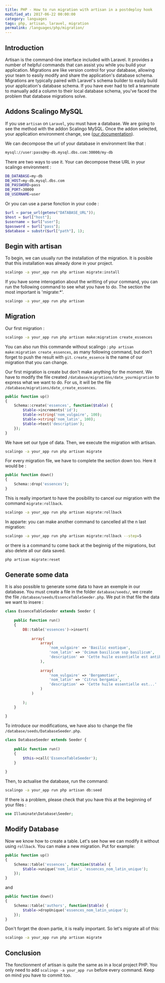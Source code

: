 ```yaml
---
title: PHP - How to run migration with artisan in a postdeploy hook
modified_at: 2017-06-22 00:00:00
category: languages
tags: php, artisan, laravel, migration
permalink: /languages/php/migration/
---
```


## Introduction

Artisan is the command-line interface included with Laravel. It provides a number of helpful commands that can assist you while you build your application.
Migrations are like version control for your database, allowing your team to easily modify and share the application's database schema. Migrations are typically paired with Laravel's schema builder to easily build your application's database schema. If you have ever had to tell a teammate to manually add a column to their local database schema, you've faced the problem that database migrations solve.

## Addons Scalingo MySQL

If you use `artisan` on `Laravel`, you must have a database. We are going to see the method with the addon Scalingo MySQL. Once the addon selected, your application environment change, see ([our documentation](http://doc.scalingo.com/databases/scalingo-mysql-addon.html)).

We can decompose the url of your database in environment like that : 

```bash
mysql://user:pass@my-db.mysql.dbs.com:30000/my-db
```

There are two ways to use it.
Your can decompose these URL in your scalingo environment :

```bash
DB_DATABASE=my-db
DB_HOST=my-db.mysql.dbs.com
DB_PASSWORD=pass
DB_PORT=30000
DB_USERNAME=user
```

Or you can use a parse fonction in your code :

```php
$url = parse_url(getenv("DATABASE_URL"));
$host = $url["host"];
$username = $url["user"];
$password = $url["pass"];
$database = substr($url["path"], 1);
```

## Begin with artisan

To begin, we can usually run the installation of the migration. It is posible that this installation was already done in your project.

```bash
scalingo -a your_app run php artisan migrate:install
```

If you have some interogation about the writting of your command, you can run the following command to see what you have to do. The section the most important is 'migrate:*'.

```bash
scalingo -a your_app run php artisan
```

## Migration

Our first migration : 

```bash
scalingo -a your_app run php artisan make:migration create_essences
```

You can also run this commande without scalingo : `php artisan make:migration create_essences`, as many following command, but don't forget to push the result with `git`.
`create_essence` is the name of our migration that you can change.

Our first migration is create but don't make anything for the moment. We have to modify the file created `/database/migrations/date_yourmigration` to express what we want to do. For us, it will be the file `/database/migrations/date_create_essences`.

```php
public function up()
{
    Schema::create('essences', function($table) {
        $table->increments('id');
        $table->string('nom_vulgaire', 100);
        $table->string('nom_latin', 100);
        $table->text('description');
    });
}
```

We have set our type of data. Then, we execute the migration with artisan.

```bash
scalingo -a your_app run php artisan migrate
```

For every migration file, we have to complete the section down too. Here it would be :

```php
public function down()
{
    Schema::drop('essences');
}
```

This is really important to have the posibility to cancel our migration with the command `migrate:rollback`.

```bash
scalingo -a your_app run php artisan migrate:rollback
```


In apparte: you can make another command to cancelled all the n last migration:

```bash
scalingo -a your_app run php artisan migrate:rollback --step=5
```

or there is a command tu come back at the beginnig of the migrations, but also delete all our data saved.

```bash
php artisan migrate:reset
```

## Generate some data

It is also possible to generate some data to have an exemple in our database. You must create a file in the folder `database/seeds/`, we create the file `/database/seeds/EssenceTableSeeder.php`. We put in that file the data we want to insere :

```php
class EssenceTableSeeder extends Seeder {
 
    public function run()
    {
        DB::table('essences')->insert(
 
            array(
                array(
                    'nom_vulgaire' => 'Basilic exotique',
                    'nom_latin' => 'Ocimum basilicum ssp basilicum',
                    'description' => 'Cette huile essentielle est antibactérienne...'
                ),
 
                array(
                    'nom_vulgaire' => 'Bergamotier',
                    'nom_latin' => 'Citrus bergamia',
                    'description' => 'Cette huile essentielle est...'
                )
            )
 
        );
    }
 
}
```


To introduce our modifications, we have also to change the file `/database/seeds/DatabaseSeeder.php`.

```php
class DatabaseSeeder extends Seeder {
 
    public function run()
    {
        $this->call('EssenceTableSeeder');
    }
 
}
```

Then, to actualise the database, run the command:

```bash
scalingo -a your_app run php artisan db:seed
```


If there is a problem, please check that you have this at the beginning of your files : 

```php 
use Illuminate\Database\Seeder;
```

## Modify Database

Now we know how to create a table. Let's see how we can modify it without using `rollback`. You can make a new migration. Put for example: 

```php
public function up()
{
    Schema::table('essences', function($table) {
        $table->unique('nom_latin', 'essences_nom_latin_unique');
    });
}
```

and

```php
public function down()
{
    Schema::table('authors', function($table) {
        $table->dropUnique('essences_nom_latin_unique');
    });
}
```

Don't forget the down partie, it is really important. So let's migrate all of this:

```bash
scalingo -a your_app run php artisan migrate
```

## Conclusion

The fonctionment of artisan is quite the same as in a local project PHP. You only need to add `scalingo -a your_app run` before every command. Keep on mind you have to commit too.
